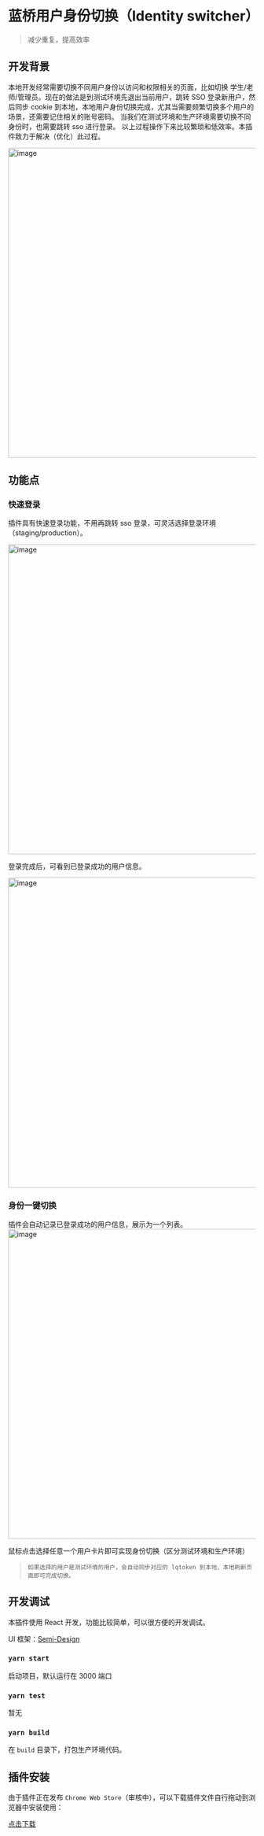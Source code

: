 # 蓝桥用户身份切换（Identity switcher）

> 减少重复，提高效率

## 开发背景

本地开发经常需要切换不同用户身份以访问和权限相关的页面，比如切换 学生/老师/管理员。现在的做法是到测试环境先退出当前用户，跳转 SSO 登录新用户，然后同步 cookie 到本地，本地用户身份切换完成，尤其当需要频繁切换多个用户的场景，还需要记住相关的账号密码。
当我们在测试环境和生产环境需要切换不同身份时，也需要跳转 sso 进行登录。
以上过程操作下来比较繁琐和低效率。本插件致力于解决（优化）此过程。

<img width="630" alt="image" src="https://labfile.oss.aliyuncs.com/courses/619/t1.png">


## 功能点

### 快速登录

插件具有快速登录功能，不用再跳转 sso 登录，可灵活选择登录环境（staging/production）。

<img width="630" alt="image" src="https://labfile.oss.aliyuncs.com/courses/619/t2.png">

登录完成后，可看到已登录成功的用户信息。

<img width="630" alt="image" src="https://labfile.oss.aliyuncs.com/courses/619/t3.png">

### 身份一键切换

插件会自动记录已登录成功的用户信息，展示为一个列表。
<img width="630" alt="image" src="https://labfile.oss.aliyuncs.com/courses/619/t4.png">

鼠标点击选择任意一个用户卡片即可实现身份切换（区分测试环境和生产环境）
> `如果选择的用户是测试环境的用户，会自动同步对应的 lqtoken 到本地，本地刷新页面即可完成切换。`

## 开发调试

本插件使用 React 开发，功能比较简单，可以很方便的开发调试。

UI 框架：[Semi-Design](https://semi.design/zh-CN/)

### `yarn start`

启动项目，默认运行在 3000 端口

### `yarn test`

暂无

### `yarn build`

在 `build` 目录下，打包生产环境代码。


## 插件安装

由于插件正在发布 `Chrome Web Store`（审核中），可以下载插件文件自行拖动到浏览器中安装使用：

[点击下载](https://labfile.oss.aliyuncs.com/courses/619/nbkgjdlaffbfpdffmbkidhghbnnihocl_main.crx)


